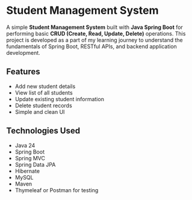 # Student Management System

A simple **Student Management System** built with **Java Spring Boot** for performing basic **CRUD (Create, Read, Update, Delete)** operations. This project is developed as a part of my learning journey to understand the fundamentals of Spring Boot, RESTful APIs, and backend application development.

## Features

- Add new student details  
- View list of all students  
- Update existing student information  
- Delete student records  
- Simple and clean UI

## Technologies Used

- Java 24 
- Spring Boot  
- Spring MVC  
- Spring Data JPA  
- Hibernate  
- MySQL   
- Maven  
- Thymeleaf or Postman for testing



